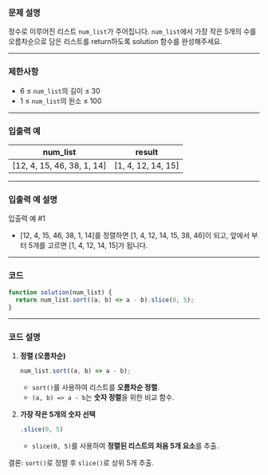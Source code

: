 ### **문제 설명**

정수로 이루어진 리스트 `num_list`가 주어집니다. `num_list`에서 가장 작은 5개의 수를 오름차순으로 담은 리스트를 return하도록 solution 함수를 완성해주세요.

---

### 제한사항

- 6 ≤ `num_list`의 길이 ≤ 30
- 1 ≤ `num_list`의 원소 ≤ 100

---

### 입출력 예

| num_list                   | result             |
| -------------------------- | ------------------ |
| [12, 4, 15, 46, 38, 1, 14] | [1, 4, 12, 14, 15] |

---

### 입출력 예 설명

입출력 예 #1

- [12, 4, 15, 46, 38, 1, 14]를 정렬하면 [1, 4, 12, 14, 15, 38, 46]이 되고, 앞에서 부터 5개를 고르면 [1, 4, 12, 14, 15]가 됩니다.

---

### **코드**

```jsx
function solution(num_list) {
  return num_list.sort((a, b) => a - b).slice(0, 5);
}
```

---

### **코드 설명**

1. **정렬 (오름차순)**

   ```jsx
   num_list.sort((a, b) => a - b);
   ```

   - `sort()`를 사용하여 리스트를 **오름차순 정렬**.
   - `(a, b) => a - b`는 **숫자 정렬**을 위한 비교 함수.

2. **가장 작은 5개의 숫자 선택**

   ```jsx
   .slice(0, 5)
   ```

   - `slice(0, 5)`를 사용하여 **정렬된 리스트의 처음 5개 요소**를 추출.

결론: `sort()`로 정렬 후 `slice()`로 상위 5개 추출.
